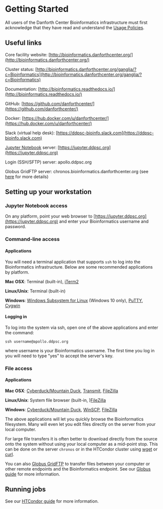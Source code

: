 # Getting Started

All users of the Danforth Center Bioinformatics infrastructure must first acknowledge that they have read and 
understand the [Usage Policies](policies.md).

## Useful links

Core facility website: [http://bioinformatics.danforthcenter.org/](http://bioinformatics.danforthcenter.org/)

Cluster status: [http://bioinformatics.danforthcenter.org/ganglia/?c=Bioinformatics](http://bioinformatics.danforthcenter.org/ganglia/?c=Bioinformatics)

Documentation: [http://bioinformatics.readthedocs.io/](http://bioinformatics.readthedocs.io/)

GitHub: [https://github.com/danforthcenter/](https://github.com/danforthcenter/)

Docker: [https://hub.docker.com/u/danforthcenter/](https://hub.docker.com/u/danforthcenter/)

Slack (virtual help desk): [https://ddpsc-bioinfo.slack.com](https://ddpsc-bioinfo.slack.com)

[Jupyter Notebook](http://jupyter.org/) server: [https://jupyter.ddpsc.org](https://jupyter.ddpsc.org)

Login (SSH/SFTP) server: apollo.ddpsc.org

Globus GridFTP server: chronos.bioinformatics.danforthcenter.org (see [here](globus.md) for more details)

## Setting up your workstation

### Jupyter Notebook access

On any platform, point your web browser to [https://jupyter.ddpsc.org](https://jupyter.ddpsc.org) and enter your
Bioinformatics username and password.

### Command-line access

#### Applications

You will need a terminal application that supports `ssh` to log into the Bioinformatics
infrastructure. Below are some recommended applications by platform.

**Mac OSX**: Terminal (built-in), [iTerm2](https://www.iterm2.com/)

**Linux/Unix**: Terminal (built-in)

**Windows**: [Windows Subsystem for Linux](https://msdn.microsoft.com/en-us/commandline/wsl/install_guide) 
(Windows 10 only), [PuTTY](http://www.chiark.greenend.org.uk/~sgtatham/putty/), [Cygwin](https://www.cygwin.com/)

#### Logging in

To log into the system via ssh, open one of the above applications and enter the command:

`ssh username@apollo.ddpsc.org`

where username is your Bioinformatics username. The first time you log in you will need to
type "yes" to accept the server's key.

### File access

#### Applications

**Mac OSX**: [Cyberduck/Mountain Duck](https://cyberduck.io), [Transmit](https://panic.com/transmit/),
[FileZilla](https://filezilla-project.org/)

**Linux/Unix**: System file browser (built-in, )[FileZilla](https://filezilla-project.org/)

**Windows**: [Cyberduck/Mountain Duck](https://cyberduck.io), [WinSCP](https://winscp.net/eng/download.php),
[FileZilla](https://filezilla-project.org/)

The above applications will let you quickly browse the Bioinformatics filesystem. Many will even let you edit files
directly on the server from your local computer.

For large file transfers it is often better to download directly from the source onto the system without using your
local computer as a mid-point stop. This can be done on the server `chronos` or in the HTCondor cluster using 
[wget](https://www.gnu.org/software/wget/manual/wget.html) or [curl](https://curl.haxx.se/docs/manpage.html).

You can also [Globus GridFTP](https://www.globus.org/) to transfer files between your computer or other remote
endpoints and the Bioinformatics endpoint. See our [Globus guide](globus.md) for more information.

## Running jobs

See our [HTCondor guide](htcondor_overview.md) for more information.

